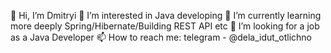 👋 Hi, I’m Dmitryi
👀 I’m interested in Java developing
🌱 I’m currently learning more deeply Spring/Hibernate/Building REST API etc
💞️ I’m looking for a job as a Java Developer
📫 How to reach me: telegram - @dela_idut_otlichno
